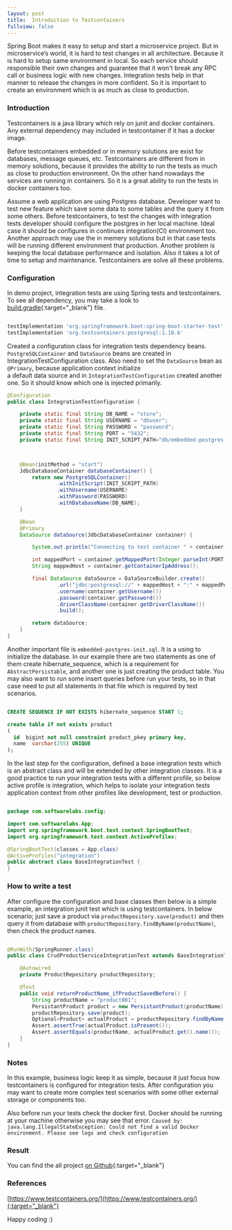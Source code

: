 ```yaml
---
layout: post
title:  Introduction to Testcontainers
fullview: false
---
```


Spring Boot makes it easy to setup and start a microservice project. But in microservice’s world, it is hard to test changes in all architecture.
Because it is hard to setup same environment in local. So each service should responsible their own changes and guarantee that
it won't break any RPC call or business logic  with new changes. Integration tests help in that manner to release the changes in more confident.
So it is important to create an environment which is as much as close to production.

### Introduction

Testcontainers is a java library which rely on junit and docker containers. Any external dependency may included in testcontainer if it has a
docker image.  

Before testcontainers embedded or in memory solutions are exist for databases, message queues, etc. Testcontainers are different from in memory solutions, 
because it provides the ability to run the tests as much as close to production environment. On the other hand nowadays the services are running in containers.
So it is a great ability to run the tests in docker containers too.
  
Assume a web application are using Postgres database. Developer want to test new feature which save some data to some tables
and the query it from some others. Before testcontainers, to test the changes with integration tests developer should configure the postgres in her local machine. 
Ideal case it should be configures in continues integration(CI) environment too. Another approach may use the in memery solutions but in that case
tests will be running different environment that production. Another problem is keeping the local database performance and isolation. Also it takes a lot of time to setup and maintenance. 
Testcontainers are solve all these problems.

### Configuration  

In demo project, integration tests are using Spring tests and testcontainers. To see all dependency, you may take a look to
[build.gradle](https://github.com/muzir/softwareLabs/blob/master/spring-boot-testcontainers/build.gradle){:target="_blank"} file.

```gradle

testImplementation 'org.springframework.boot:spring-boot-starter-test'
testImplementation 'org.testcontainers:postgresql:1.10.6'

```

Created a configuration class for integration tests dependency beans. ```PostgreSQLContainer``` and ```DataSource``` beans are created in
IntegrationTestConfiguration class. Also need to set the ```DataSource``` bean as ```@Primary```, because application context initialize  
a default data source and in ```IntegrationTestConfiguration``` created another one. So it should know which one is injected primarily.


<script src="https://gist.github.com/muzir/8f2254213b36cfd7d7061545b62572ba.js"></script>



```java
@Configuration
public class IntegrationTestConfiguration {

	private static final String DB_NAME = "store";
	private static final String USERNAME = "dbuser";
	private static final String PASSWORD = "password";
	private static final String PORT = "5432";
	private static final String INIT_SCRIPT_PATH="db/embedded-postgres-init.sql";



	@Bean(initMethod = "start")
	JdbcDatabaseContainer databaseContainer() {
		return new PostgreSQLContainer()
				.withInitScript(INIT_SCRIPT_PATH)
				.withUsername(USERNAME)
				.withPassword(PASSWORD)
				.withDatabaseName(DB_NAME);
	}

	@Bean
	@Primary
	DataSource dataSource(JdbcDatabaseContainer container) {

		System.out.println("Connecting to test container " + container.getUsername() + ":" + container.getPassword() + "@" + container.getJdbcUrl());

		int mappedPort = container.getMappedPort(Integer.parseInt(PORT));
		String mappedHost = container.getContainerIpAddress();

		final DataSource dataSource = DataSourceBuilder.create()
				.url("jdbc:postgresql://" + mappedHost + ":" + mappedPort + "/" + container.getDatabaseName())
				.username(container.getUsername())
				.password(container.getPassword())
				.driverClassName(container.getDriverClassName())
				.build();

		return dataSource;
	}
}
```

Another important file is ```embedded-postgres-init.sql```. It is a using to initialize the database. In our example 
there are two statements as one of them create hibernate_sequence, which is a requirement for ```AbstractPersistable```, and
another one is just creating the product table. You may also want to run some insert queries before run your tests, so in that
case need to put all statements in that file which is required by test scenarios.

```sql

CREATE SEQUENCE IF NOT EXISTS hibernate_sequence START 1;

create table if not exists product
(
  id  bigint not null constraint product_pkey primary key,
  name  varchar(255) UNIQUE
);

```

In the last step for the configuration, defined a base integration tests which is an abstract class and will be extended by 
other integration classes. It is a good practice to run your integration tests with a different profile, so below active profile
is integration, which helps to isolate your integration tests application context from other profiles like development, test or
production.

```java

package com.softwarelabs.config;

import com.softwarelabs.App;
import org.springframework.boot.test.context.SpringBootTest;
import org.springframework.test.context.ActiveProfiles;

@SpringBootTest(classes = App.class)
@ActiveProfiles("integration")
public abstract class BaseIntegrationTest {
}


```

### How to write a test

After configure the configuration and base classes then below is a simple example, an integration junit test which is 
using testcontainers. In below scenario; just save a product via ```productRepository.save(product)``` and then query it from database 
with ```productRepository.findByName(productName)```, then check the product names.

```java

@RunWith(SpringRunner.class)
public class CrudProductServiceIntegrationTest extends BaseIntegrationTest {

	@Autowired
	private ProductRepository productRepository;

	@Test
	public void returnProductName_ifProductSavedBefore() {
		String productName = "product001";
		PersistantProduct product = new PersistantProduct(productName);
		productRepository.save(product);
		Optional<Product> actualProduct = productRepository.findByName(productName);
		Assert.assertTrue(actualProduct.isPresent());
		Assert.assertEquals(productName, actualProduct.get().name());
	}
}


```


### Notes

In this example, business logic keep it as simple, because it just focus how testcontainers is configured for integration 
tests. After configuration you may want to create more complex test scenarios with some other external storage or components too.

Also before run your tests check the docker first. Docker should be running at your machine otherwise you may see that error. 
```Caused by: java.lang.IllegalStateException: Could not find a valid Docker environment. Please see logs and check configuration```

### Result


You can find the all project [on Github](https://github.com/muzir/softwareLabs/tree/master/spring-boot-containers){:target="_blank"}


### References

[https://www.testcontainers.org/](https://www.testcontainers.org/){:target="_blank"}


Happy coding :) 

